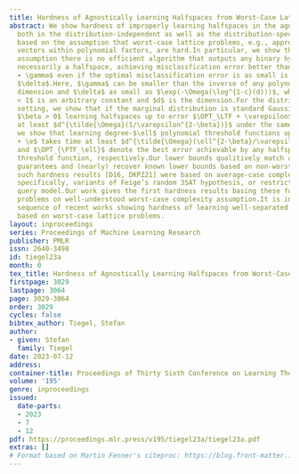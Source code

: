 ```yaml
---
title: Hardness of Agnostically Learning Halfspaces from Worst-Case Lattice Problems
abstract: We show hardness of improperly learning halfspaces in the agnostic model,
  both in the distribution-independent as well as the distribution-specific setting,
  based on the assumption that worst-case lattice problems, e.g., approximating shortest
  vectors within polynomial factors, are hard.In particular, we show that under this
  assumption there is no efficient algorithm that outputs any binary hypothesis, not
  necessarily a halfspace, achieving misclassfication error better than $\frac 1 2
  - \gamma$ even if the optimal misclassification error is as small is as small as
  $\delta$.Here, $\gamma$ can be smaller than the inverse of any polynomial in the
  dimension and $\delta$ as small as $\exp(-\Omega(\log^{1-c}(d)))$, where $0 < c
  < 1$ is an arbitrary constant and $d$ is the dimension.For the distribution-specific
  setting, we show that if the marginal distribution is standard Gaussian, for any
  $\beta > 0$ learning halfspaces up to error $\OPT_\LTF + \varepsilon$ takes time
  at least $d^{\tilde{\Omega}(1/\varepsilon^{2-\beta})}$ under the same hardness assumptions.Similarly,
  we show that learning degree-$\ell$ polynomial threshold functions up to error $\OPT_{\PTF_\ell}
  + \e$ takes time at least $d^{\tilde{\Omega}(\ell^{2-\beta}/\varepsilon^{4-2\beta})}$.$\OPT_\LTF$
  and $\OPT_{\PTF_\ell}$ denote the best error achievable by any halfspace or polynomial
  threshold function, respectively.Our lower bounds qualitively match algorithmic
  guarantees and (nearly) recover known lower bounds based on non-worst-case assumptions.Previously,
  such hardness results [D16, DKPZ21] were based on average-case complexity assumptions,
  specifically, variants of Feige’s random 3SAT hypothesis, or restricted to the statistical
  query model.Our work gives the first hardness results basing these fundamental learning
  problems on well-understood worst-case complexity assumption.It is inspired by a
  sequence of recent works showing hardness of learning well-separated Gaussian mixtures
  based on worst-case lattice problems.
layout: inproceedings
series: Proceedings of Machine Learning Research
publisher: PMLR
issn: 2640-3498
id: tiegel23a
month: 0
tex_title: Hardness of Agnostically Learning Halfspaces from Worst-Case Lattice Problems
firstpage: 3029
lastpage: 3064
page: 3029-3064
order: 3029
cycles: false
bibtex_author: Tiegel, Stefan
author:
- given: Stefan
  family: Tiegel
date: 2023-07-12
address: 
container-title: Proceedings of Thirty Sixth Conference on Learning Theory
volume: '195'
genre: inproceedings
issued:
  date-parts:
  - 2023
  - 7
  - 12
pdf: https://proceedings.mlr.press/v195/tiegel23a/tiegel23a.pdf
extras: []
# Format based on Martin Fenner's citeproc: https://blog.front-matter.io/posts/citeproc-yaml-for-bibliographies/
---
```

